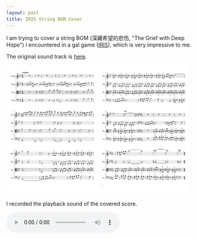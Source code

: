 ```yaml
---
layout: post
title: IRIS String BGM Cover
---
```


I am trying to cover a string BGM (深藏希望的悲伤, "The Grief with Deep Hope") I encountered in a gal game ([IRIS](https://www.taptap.com/app/58802/topic)), which is very impressive to me.

The original sound track is [here](http://music.163.com/dj?id=2056267351&userid=120051629).

<img src="ext/Iris-mp5-1.png" width="48%"><img src="ext/Iris-mp5-2.png" width="48%">

I recorded the playback sound of the covered score.

<audio controls>
  <source src="ext/深藏希望的悲伤-cover.mp3" type="audio/mpeg">
  Click here: [MP3](ext/深藏希望的悲伤-cover.mp3)
</audio>
